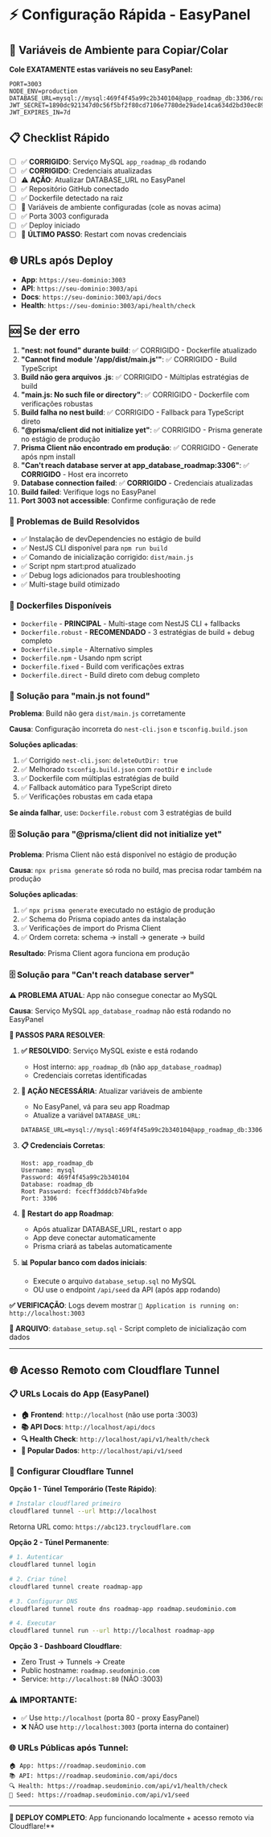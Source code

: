 # ⚡ Configuração Rápida - EasyPanel

## 🔧 Variáveis de Ambiente para Copiar/Colar

**Cole EXATAMENTE estas variáveis no seu EasyPanel:**

```
PORT=3003
NODE_ENV=production
DATABASE_URL=mysql://mysql:469f4f45a99c2b340104@app_roadmap_db:3306/roadmap_db
JWT_SECRET=1890dc921347d0c56f5bf2f80cd7106e7780de29ade14ca634d2bd30ec89f95b034027cf4cec69888c3de00dd80c9ecf1bcaeac2d98c686c686ae01a1d3ac82f
JWT_EXPIRES_IN=7d
```

## 📋 Checklist Rápido

- [ ] ✅ **CORRIGIDO**: Serviço MySQL `app_roadmap_db` rodando  
- [ ] ✅ **CORRIGIDO**: Credenciais atualizadas
- [ ] ⚠️ **AÇÃO**: Atualizar DATABASE_URL no EasyPanel
- [ ] ✅ Repositório GitHub conectado
- [ ] ✅ Dockerfile detectado na raiz
- [ ] 🔧 Variáveis de ambiente configuradas (cole as novas acima)
- [ ] ✅ Porta 3003 configurada
- [ ] ✅ Deploy iniciado
- [ ] 🔧 **ÚLTIMO PASSO**: Restart com novas credenciais

## 🌐 URLs após Deploy

- **App**: `https://seu-dominio:3003`
- **API**: `https://seu-dominio:3003/api`
- **Docs**: `https://seu-dominio:3003/api/docs`
- **Health**: `https://seu-dominio:3003/api/health/check`

## 🆘 Se der erro

1. **"nest: not found" durante build**: ✅ CORRIGIDO - Dockerfile atualizado
2. **"Cannot find module '/app/dist/main.js'"**: ✅ CORRIGIDO - Build TypeScript
3. **Build não gera arquivos .js**: ✅ CORRIGIDO - Múltiplas estratégias de build
4. **"main.js: No such file or directory"**: ✅ CORRIGIDO - Dockerfile com verificações robustas
5. **Build falha no nest build**: ✅ CORRIGIDO - Fallback para TypeScript direto
6. **"@prisma/client did not initialize yet"**: ✅ CORRIGIDO - Prisma generate no estágio de produção
7. **Prisma Client não encontrado em produção**: ✅ CORRIGIDO - Generate após npm install
8. **"Can't reach database server at app_database_roadmap:3306"**: ✅ **CORRIGIDO** - Host era incorreto
9. **Database connection failed**: ✅ **CORRIGIDO** - Credenciais atualizadas
10. **Build failed**: Verifique logs no EasyPanel
11. **Port 3003 not accessible**: Confirme configuração de rede

### 🔧 Problemas de Build Resolvidos
- ✅ Instalação de devDependencies no estágio de build
- ✅ NestJS CLI disponível para `npm run build`
- ✅ Comando de inicialização corrigido: `dist/main.js`
- ✅ Script npm start:prod atualizado
- ✅ Debug logs adicionados para troubleshooting
- ✅ Multi-stage build otimizado

### 📁 Dockerfiles Disponíveis
- `Dockerfile` - **PRINCIPAL** - Multi-stage com NestJS CLI + fallbacks
- `Dockerfile.robust` - **RECOMENDADO** - 3 estratégias de build + debug completo
- `Dockerfile.simple` - Alternativo simples
- `Dockerfile.npm` - Usando npm script  
- `Dockerfile.fixed` - Build com verificações extras
- `Dockerfile.direct` - Build direto com debug completo

### 🔧 Solução para "main.js not found"

**Problema**: Build não gera `dist/main.js` corretamente

**Causa**: Configuração incorreta do `nest-cli.json` e `tsconfig.build.json`

**Soluções aplicadas**:
1. ✅ Corrigido `nest-cli.json`: `deleteOutDir: true`
2. ✅ Melhorado `tsconfig.build.json` com `rootDir` e `include`
3. ✅ Dockerfile com múltiplas estratégias de build
4. ✅ Fallback automático para TypeScript direto
5. ✅ Verificações robustas em cada etapa

**Se ainda falhar**, use: `Dockerfile.robust` com 3 estratégias de build

### 🗄️ Solução para "@prisma/client did not initialize yet"

**Problema**: Prisma Client não está disponível no estágio de produção

**Causa**: `npx prisma generate` só roda no build, mas precisa rodar também na produção

**Soluções aplicadas**:
1. ✅ `npx prisma generate` executado no estágio de produção
2. ✅ Schema do Prisma copiado antes da instalação
3. ✅ Verificações de import do Prisma Client
4. ✅ Ordem correta: schema → install → generate → build

**Resultado**: Prisma Client agora funciona em produção

### 🗄️ Solução para "Can't reach database server"

**⚠️ PROBLEMA ATUAL**: App não consegue conectar ao MySQL

**Causa**: Serviço MySQL `app_database_roadmap` não está rodando no EasyPanel

**🔧 PASSOS PARA RESOLVER**:

1. **✅ RESOLVIDO**: Serviço MySQL existe e está rodando
   - Host interno: `app_roadmap_db` (não `app_database_roadmap`)
   - Credenciais corretas identificadas

2. **🔧 AÇÃO NECESSÁRIA**: Atualizar variáveis de ambiente
   - No EasyPanel, vá para seu app Roadmap
   - Atualize a variável `DATABASE_URL`:
   ```
   DATABASE_URL=mysql://mysql:469f4f45a99c2b340104@app_roadmap_db:3306/roadmap_db
   ```

3. **📋 Credenciais Corretas**:
   ```
   Host: app_roadmap_db
   Username: mysql  
   Password: 469f4f45a99c2b340104
   Database: roadmap_db
   Root Password: fcecff3dddcb74bfa9de
   Port: 3306
   ```

4. **🔄 Restart do app Roadmap**:
   - Após atualizar DATABASE_URL, restart o app
   - App deve conectar automaticamente
   - Prisma criará as tabelas automaticamente

5. **📊 Popular banco com dados iniciais**:
   - Execute o arquivo `database_setup.sql` no MySQL
   - OU use o endpoint `/api/seed` da API (após app rodando)

**✅ VERIFICAÇÃO**: Logs devem mostrar `🚀 Application is running on: http://localhost:3003`

**📁 ARQUIVO**: `database_setup.sql` - Script completo de inicialização com dados

---

## 🌐 **Acesso Remoto com Cloudflare Tunnel**

### 📋 **URLs Locais do App (EasyPanel)**
- **🏠 Frontend**: `http://localhost` (não use porta :3003)
- **📚 API Docs**: `http://localhost/api/docs`
- **🔍 Health Check**: `http://localhost/api/v1/health/check`  
- **🌱 Popular Dados**: `http://localhost/api/v1/seed`

### 🚀 **Configurar Cloudflare Tunnel**

**Opção 1 - Túnel Temporário (Teste Rápido)**:
```bash
# Instalar cloudflared primeiro
cloudflared tunnel --url http://localhost
```
Retorna URL como: `https://abc123.trycloudflare.com`

**Opção 2 - Túnel Permanente**:
```bash
# 1. Autenticar
cloudflared tunnel login

# 2. Criar túnel
cloudflared tunnel create roadmap-app

# 3. Configurar DNS  
cloudflared tunnel route dns roadmap-app roadmap.seudominio.com

# 4. Executar
cloudflared tunnel run --url http://localhost roadmap-app
```

**Opção 3 - Dashboard Cloudflare**:
- Zero Trust → Tunnels → Create
- Public hostname: `roadmap.seudominio.com`
- Service: `http://localhost:80` (NÃO :3003)

### ⚠️ **IMPORTANTE**:
- ✅ Use `http://localhost` (porta 80 - proxy EasyPanel)
- ❌ NÃO use `http://localhost:3003` (porta interna do container)

### 🌐 **URLs Públicas após Tunnel**:
```
🏠 App: https://roadmap.seudominio.com
📚 API: https://roadmap.seudominio.com/api/docs
🔍 Health: https://roadmap.seudominio.com/api/v1/health/check
🌱 Seed: https://roadmap.seudominio.com/api/v1/seed
```

---
**🎯 DEPLOY COMPLETO**: App funcionando localmente + acesso remoto via Cloudflare!**
